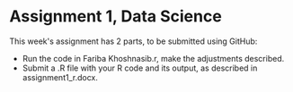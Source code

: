 # Assignment 1, Data Science 

This week's assignment has 2 parts, to be submitted using GitHub:

* Run the code in Fariba Khoshnasib.r, make the adjustments described.
* Submit a .R file with your R code and its output, as described in assignment1_r.docx.

